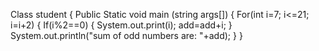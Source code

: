 
Class student
{
Public Static void main (string args[])
{
For(int i=7; i<=21;   i=i+2)
{
If(i%2==0)
{
System.out.print(i);
add=add+i;
}
System.out.println("sum of odd numbers are: "+add);
}
}
